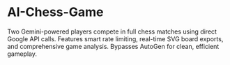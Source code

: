 # AI-Chess-Game
Two Gemini-powered players compete in full chess matches using direct Google API calls. Features smart rate limiting, real-time SVG board exports, and comprehensive game analysis. Bypasses AutoGen for clean, efficient gameplay.
